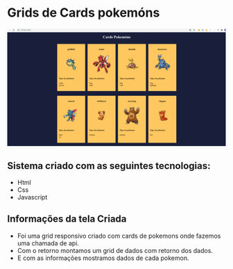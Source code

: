 # Grids de Cards pokemóns
<img src="img/tela.png">

## Sistema criado com as seguintes tecnologias:
* Html
* Css
* Javascript



## Informações da tela Criada 
* Foi uma grid responsivo criado com cards de pokemons onde fazemos uma chamada de api.
* Com o retorno montamos um grid de dados com retorno dos dados.
* E com as informações mostramos dados de cada pokemon.
